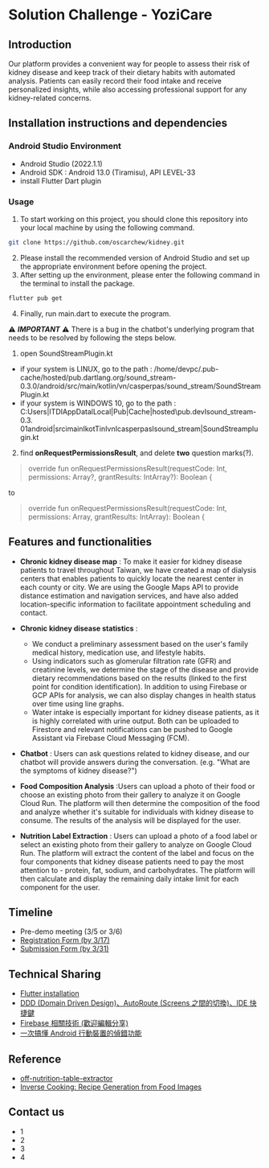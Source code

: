 # Solution Challenge - YoziCare
## Introduction
Our platform provides a convenient way for people to assess their risk of kidney disease and keep track of their dietary habits with automated analysis. Patients can easily record their food intake and receive personalized insights, while also accessing professional support for any kidney-related concerns.


## Installation instructions and dependencies

### Android Studio Environment

- Android Studio (2022.1.1)
- Android SDK : Android 13.0 (Tiramisu), API LEVEL-33
- install Flutter Dart plugin 

### Usage

1. To start working on this project, you should clone this repository into your local machine by using the following command.
```bash
git clone https://github.com/oscarchew/kidney.git
```

2. Please install the recommended version of Android Studio and set up the appropriate environment before opening the project.
3. After setting up the environment, please enter the following command in the terminal to install the package.
```bash
flutter pub get
```
4. Finally, run main.dart to execute the program. 

⚠️ ***IMPORTANT*** ⚠️
There is a bug in the chatbot's underlying program that needs to be resolved by following the steps below.
1. open SoundStreamPlugin.kt
- if your system is LINUX, go to the path : /home/devpc/.pub-cache/hosted/pub.dartlang.org/sound_stream-0.3.0/android/src/main/kotlin/vn/casperpas/sound_stream/SoundStreamPlugin.kt
- if your system is WINDOWS 10, go to the path :  C:Users|ITDIAppDatalLocal|Pub|Cache|hosted\pub.devIsound_stream-0.3. 01android|srcimainIkotTinIvnIcasperpasIsound_stream|SoundStreamplugin.kt
2. find **onRequestPermissionsResult**, and delete **two** question marks(?).

> override fun onRequestPermissionsResult(requestCode: Int, permissions: Array<out String>?, grantResults: IntArray?): Boolean {

to 

> override fun onRequestPermissionsResult(requestCode: Int, permissions: Array<out String>, grantResults: IntArray): Boolean {
  
## Features and functionalities
- **Chronic kidney disease map** : To make it easier for kidney disease patients to travel throughout Taiwan, we have created a map of dialysis centers that enables patients to quickly locate the nearest center in each county or city. We are using the Google Maps API to provide distance estimation and navigation services, and have also added location-specific information to facilitate appointment scheduling and contact.

- **Chronic kidney disease statistics** : 
  - We conduct a preliminary assessment based on the user's family medical history, medication use, and lifestyle habits.
  - Using indicators such as glomerular filtration rate (GFR) and creatinine levels, we determine the stage of the disease and provide dietary recommendations based on the results (linked to the first point for condition identification). In addition to using Firebase or GCP APIs for analysis, we can also display changes in health status over time using line graphs.
  - Water intake is especially important for kidney disease patients, as it is highly correlated with urine output. Both can be uploaded to Firestore and relevant notifications can be pushed to Google Assistant via Firebase Cloud Messaging (FCM).

- **Chatbot** : Users can ask questions related to kidney disease, and our chatbot will provide answers during the conversation. (e.g. "What are the symptoms of kidney disease?")

- **Food Composition Analysis** :Users can upload a photo of their food or choose an existing photo from their gallery to analyze it on Google Cloud Run. The platform will then determine the composition of the food and analyze whether it's suitable for individuals with kidney disease to consume. The results of the analysis will be displayed for the user.

- **Nutrition Label Extraction** : Users can upload a photo of a food label or select an existing photo from their gallery to analyze on Google Cloud Run. The platform will extract the content of the label and focus on the four components that kidney disease patients need to pay the most attention to - protein, fat, sodium, and carbohydrates. The platform will then calculate and display the remaining daily intake limit for each component for the user.

## Timeline
- Pre-demo meeting (3/5 or 3/6)
- [Registration Form (by 3/17)](https://docs.google.com/forms/d/e/1FAIpQLSfsqfUWatcPdlQVa1J2d5ntHGQNoBBFef3Bf4omynGnJvQ8PA/viewform)
- [Submission Form (by 3/31)](https://docs.google.com/forms/d/e/1FAIpQLSdPrVReDh1LSLOe4Z02FjtsiI1S2YhCpdEONeJsteConJWm3w/closedform?resourcekey=0-xr0PTw19aGfSsBwI6u_Zgw)

## Technical Sharing
- [Flutter installation](https://hackmd.io/@vekMh5uNRK-ZfmBnFj1BgQ/rJSbm04Ai)
- [DDD (Domain Driven Design)、AutoRoute (Screens 之間的切換)、IDE 快捷鍵](https://hackmd.io/@MrXP/ByUjh3O0s)
- [Firebase 相關技術 (歡迎編輯分享)](https://hackmd.io/@MrXP/S1NI50wCo)
- [一次搞懂 Android 行動裝置的偵錯功能](https://hackmd.io/@MrXP/HkfnUYO9o)

## Reference
- [off-nutrition-table-extractor](https://github.com/openfoodfacts/off-nutrition-table-extractor)
- [Inverse Cooking: Recipe Generation from Food Images](https://github.com/facebookresearch/inversecooking)

## Contact us
- 1
- 2
- 3
- 4



